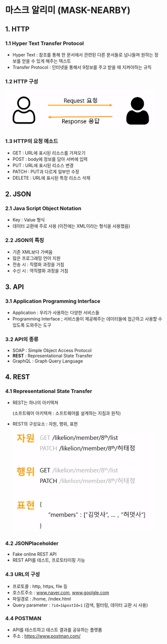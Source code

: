 # 마스크 알리미 (MASK-NEARBY)

## 1. HTTP

### 1.1 Hyper Text Transfer Protocol

- Hyper Text : 참조를 통해 한 문서에서 관련된 다른 문서들로 넘나들며 원하는 정보를 얻을 수 있게 해주는 텍스트
- Transfer Protocol : 인터넷을 통해서 9정보를 주고 받을 때 지켜야하는 규칙

### 1.2 HTTP 구성

![HTTP구성](./img/HTTP.png)

### 1.3 HTTP의 요청 메소드

- GET : URL에 표시된 리소스를 가져오기
- POST : body에 정보를 담아 서버에 입력
- PUT : URL에 표시된 리소스 변경
- PATCH : PUT과 다르게 일부만 수정
- DELETE : URL에 표시된 특정 리소스 삭제

## 2. JSON

### 2.1 Java Script Object Notation

- Key : Value 형식
- 데이터 교환에 주로 사용 (이전에는 XML이라는 형식을 사용했음)

### 2.2 JSON의 특징

- 기존 XML보다 가벼움
- 많은 프로그래밍 언어 지원
- 전송 시 : 직렬화 과정을 거침
- 수신 시 : 역직렬화 과정을 거침


## 3. API

### 3.1 Application Programming Interface

- Application : 우리가 사용하는 다양한 서비스들
- Programming Interface ; 서비스들이 제공해주는 데이터들에 접근하고 사용할 수 있도록 도와주는 도구

### 3.2 API의 종류

- SOAP : Simple Object Access Protocol
- **REST** : Representational State Transfer
- GraphQL : Graph Query Language

## 4.  REST

### 4.1 Representational State Transfer

- REST는 하나의 아키텍쳐

    (소프트웨어 아키텍쳐 : 소프트웨어를 설계하는 지침과 원칙)

- REST의 구성요소 : 자원, 행위, 표현

    ![REST 구성요소](./img/REST.png)

### 4.2 JSONPlaceholder

- Fake online REST API
- REST API를 테스트, 프로토타이핑 가능

### 4.3 URL의 구성

- 프로토콜 : http, https, file 등
- 호스트주소 : www.naver.com, www.goolgle.com
- 파일경로 : /home, /index.html
- Query parameter : `?id=1&postId=1` (검색, 필터링, 데이터 교환 시 사용)

### 4.4 POSTMAN

- API를 테스트하고 테스트 결과를 공유하는 플랫폼
- 주소 : https://www.postman.com/
